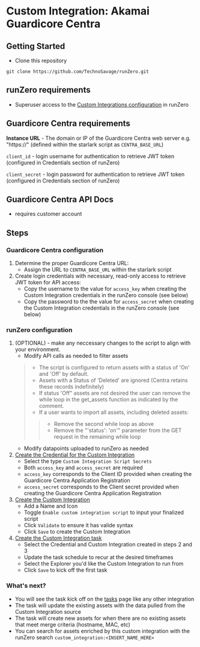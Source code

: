 # Custom Integration: Akamai Guardicore Centra

## Getting Started

- Clone this repository

```
git clone https://github.com/TechnoSavage/runZero.git
``` 

## runZero requirements

- Superuser access to the [Custom Integrations configuration](https://console.runzero.com/custom-integrations) in runZero

##  Guardicore Centra requirements

**Instance URL** - The domain or IP of the Guardicore Centra web server e.g. "https://<url of guardicore centra console>" (defined within the starlark script as `CENTRA_BASE_URL`)

`client_id` - login username for authentication to retrieve JWT token (configured in Credentials section of runZero)

`client_secret` - login password for authentication to retrieve JWT token (configured in Credentials section of runZero)

## Guardicore Centra API Docs

- requires customer account

## Steps

### Guardicore Centra configuration

1. Determine the proper Guardicore Centra URL:
    - Assign the URL to `CENTRA_BASE_URL` within the starlark script 
2. Create login credentials with necessary, read-only access to retrieve JWT token for API access: 
    - Copy the username to the value for `access_key` when creating the Custom Integration credentials in the runZero console (see below)
    - Copy the password to the the value for `access_secret` when creating the Custom Integration credentials in the runZero console (see below)

### runZero configuration

1. (OPTIONAL) - make any neccessary changes to the script to align with your environment. 
    - Modify API calls as needed to filter assets
    >- The script is configured to return assets with a status of 'On' and 'Off' by default.
    >- Assets with a Status of 'Deleted' are ignored (Centra retains these records indefinitely)
    >- If status 'Off" assets are not desired the user can remove the while loop in the get_assets function as indicated by the comment.
    >- If a user wants to import all assets, including deleted assets:
    >>- Remove the second while loop as above
    >>- Remove the "'status': 'on'" parameter from the GET request in the remaining while loop
    - Modify datapoints uploaded to runZero as needed 
2. [Create the Credential for the Custom Integration](https://console.runzero.com/credentials)
    - Select the type `Custom Integration Script Secrets`
    - Both `access_key` and `access_secret` are required
    - `access_key` corresponds to the Client ID provided when creating the Guardicore Centra Application Registration
    -  `access_secret` corresponds to the Client secret provided when creating the Guardicore Centra Application Registration
3. [Create the Custom Integration](https://console.runzero.com/custom-integrations/new)
    - Add a Name and Icon 
    - Toggle `Enable custom integration script` to input your finalized script
    - Click `Validate` to ensure it has valide syntax
    - Click `Save` to create the Custom Integration 
4. [Create the Custom Integration task](https://console.runzero.com/ingest/custom/)
    - Select the Credential and Custom Integration created in steps 2 and 3
    - Update the task schedule to recur at the desired timeframes
    - Select the Explorer you'd like the Custom Integration to run from
    - Click `Save` to kick off the first task 


### What's next?

- You will see the task kick off on the [tasks](https://console.runzero.com/tasks) page like any other integration 
- The task will update the existing assets with the data pulled from the Custom Integration source 
- The task will create new assets for when there are no existing assets that meet merge criteria (hostname, MAC, etc)
- You can search for assets enriched by this custom integration with the runZero search `custom_integration:<INSERT_NAME_HERE>`